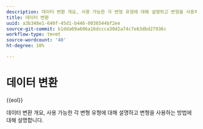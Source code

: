 ```yaml
---
description: 데이터 변환 개요, 사용 가능한 각 변형 유형에 대해 설명하고 변형을 사용하는 방법에 대해 설명합니다.
title: 데이터 변환
uuid: a3b348e1-640f-45d1-b446-0036544bf2ee
source-git-commit: b1dda69a606a16dccca30d2a74c7e63dbd27936c
workflow-type: tm+mt
source-wordcount: '40'
ht-degree: 10%

---
```



# 데이터 변환

{{eol}}

데이터 변환 개요, 사용 가능한 각 변형 유형에 대해 설명하고 변형을 사용하는 방법에 대해 설명합니다.
